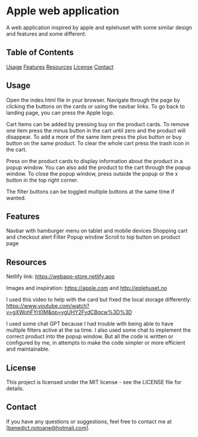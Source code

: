 # Apple web application

A web application inspired by apple and eplehuset with some similar design and features and some different.

## Table of Contents

[Usage](#usage)
[Features](#features)
[Resources](#resources)
[License](#license)
[Contact](#contact)

## Usage

Open the index.html file in your browser.
Navigate through the page by clicking the buttons on the cards or using the navbar links. To go back to landing page, you can press the Apple logo.

Cart Items can be added by pressing buy on the product cards. To remove one item press the minus button in the cart until zero and the product will disappear. To add a more of the same item press the plus button or buy button on the same product. To clear the whole cart press the trash icon in the cart.

Press on the product cards to display information about the product in a popup window. You can also add the product to the cart through the popup window. To close the popup window, press outside the popup or the x button in the top right corner.

The filter buttons can be toggled multiple buttons at the same time if wanted.

## Features

Navbar with hamburger menu on tablet and mobile devices
Shopping cart and checkout alert
Filter
Popup window
Scroll to top button on product page

## Resources

Netlify link:
https://webapp-store.netlify.app

Images and inspiration:
https://apple.com and http://eplehuset.no

I used this video to help with the card but fixed the local storage differently:
https://www.youtube.com/watch?v=gXWohFYrI0M&pp=ygUHY2FydCBqcw%3D%3D

I used some chat GPT because I had trouble with being able to have multiple filters active at the sa time.
I also used some chat to implement the correct product into the popup window.
But all the code is written or configured by me, in attempts to make the code simpler or more efficient and maintainable.

## License

This project is licensed under the MIT license - see the LICENSE file for details.

## Contact

If you have any questions or suggestions, feel free to contact me at [benedict.notoane@hotmail.com].
